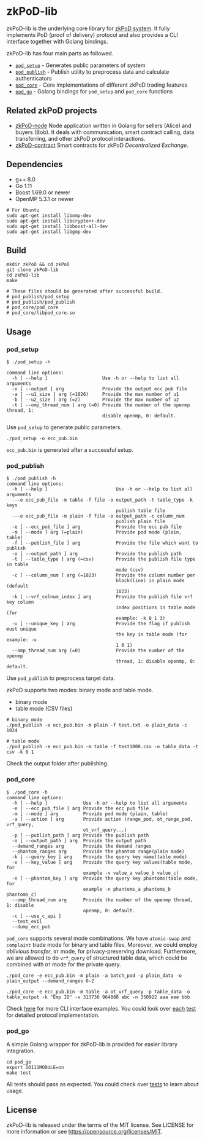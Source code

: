 # zkPoD-lib

zkPoD-lib is the underlying core library for [zkPoD system](https://github.com/sec-bit/zkPoD-node). It fully implements PoD (proof of delivery) protocol and also provides a CLI interface together with Golang bindings.

zkPoD-lib has four main parts as followed.

- [`pod_setup`](pod_setup/) - Generates public parameters of system
- [`pod_publish`](pod_publish/) - Publish utility to preprocess data and calculate authenticators
- [`pod_core`](pod_core/) - Core implementations of different zkPoD trading features
- [`pod_go`](pod_go/) - Golang bindings for `pod_setup` and `pod_core` functions

## Related zkPoD projects

- [zkPoD-node](https://github.com/sec-bit/zkPoD-node) Node application written in Golang for sellers (Alice) and buyers (Bob). It deals with communication, smart contract calling, data transferring, and other zkPoD protocol interactions.
- [zkPoD-contract](https://github.com/sec-bit/zkPoD-contract) Smart contracts for zkPoD *Decentralized Exchange*.

## Dependencies

- g++ 8.0
- Go 1.11
- Boost 1.69.0 or newer
- OpenMP 5.3.1 or newer

```shell
# For Ubuntu
sudo apt-get install libomp-dev
sudo apt-get install libcrypto++-dev
sudo apt-get install libboost-all-dev
sudo apt-get install libgmp-dev
```

## Build

```shell
mkdir zkPoD && cd zkPoD
git clone zkPoD-lib
cd zkPoD-lib
make

# These files should be generated after successful build.
# pod_publish/pod_setup
# pod_publish/pod_publish
# pod_core/pod_core
# pod_core/libpod_core.so
```

## Usage

### pod_setup

```shell
$ ./pod_setup -h

command line options:
  -h [ --help ]                    Use -h or --help to list all arguments
  -o [ --output ] arg              Provide the output ecc pub file
  -a [ --u1_size ] arg (=1026)     Provide the max number of u1
  -b [ --u2_size ] arg (=2)        Provide the max number of u2
  -t [ --omp_thread_num ] arg (=0) Provide the number of the openmp thread, 1:
                                   disable openmp, 0: default.
```

Use `pod_setup` to generate public parameters.

```shell
./pod_setup -o ecc_pub.bin
```

`ecc_pub.bin` is generated after a successful setup.

### pod_publish


```shell
$ ./pod_publish -h
command line options:
  -h [ --help ]                         Use -h or --help to list all arguments
  ---e ecc_pub_file -m table -f file -o output_path -t table_type -k keys
                                        publish table file
  ---e ecc_pub_file -m plain -f file -o output_path -c column_num
                                        publish plain file
  -e [ --ecc_pub_file ] arg             Provide the ecc pub file
  -m [ --mode ] arg (=plain)            Provide pod mode (plain, table)
  -f [ --publish_file ] arg             Provide the file which want to publish
  -o [ --output_path ] arg              Provide the publish path
  -t [ --table_type ] arg (=csv)        Provide the publish file type in table
                                        mode (csv)
  -c [ --column_num ] arg (=1023)       Provide the column number per
                                        block(line) in plain mode (default
                                        1023)
  -k [ --vrf_colnum_index ] arg         Provide the publish file vrf key column
                                        index positions in table mode (for
                                        example: -k 0 1 3)
  -u [ --unique_key ] arg               Provide the flag if publish must unique
                                        the key in table mode (for example: -u
                                        1 0 1)
  --omp_thread_num arg (=0)             Provide the number of the openmp
                                        thread, 1: disable openmp, 0: default.
```

Use `pod_publish` to preprocess target data. 

zkPoD supports two modes: binary mode and table mode. 

+ binary mode
+ table mode (CSV files)

```shell
# binary mode
./pod_publish -e ecc_pub.bin -m plain -f test.txt -o plain_data -c 1024

# table mode
./pod_publish -e ecc_pub.bin -m table -f test1000.csv -o table_data -t csv -k 0 1
```

Check the output folder after publishing.

### pod_core

```shell
$ ./pod_core -h
command line options:
  -h [ --help ]             Use -h or --help to list all arguments
  -e [ --ecc_pub_file ] arg Provide the ecc pub file
  -m [ --mode ] arg         Provide pod mode (plain, table)
  -a [ --action ] arg       Provide action (range_pod, ot_range_pod, vrf_query,
                            ot_vrf_query...)
  -p [ --publish_path ] arg Provide the publish path
  -o [ --output_path ] arg  Provide the output path
  --demand_ranges arg       Provide the demand ranges
  --phantom_ranges arg      Provide the phantom range(plain mode)
  -k [ --query_key ] arg    Provide the query key name(table mode)
  -v [ --key_value ] arg    Provide the query key values(table mode, for
                            example -v value_a value_b value_c)
  -n [ --phantom_key ] arg  Provide the query key phantoms(table mode, for
                            example -n phantoms_a phantoms_b phantoms_c)
  --omp_thread_num arg      Provide the number of the openmp thread, 1: disable
                            openmp, 0: default.
  -c [ --use_c_api ]
  --test_evil
  --dump_ecc_pub
```

`pod_core` supports several mode combinations. We have `atomic-swap` and `complaint` trade mode for binary and table files. Moreover, we could employ *oblivious transfer*, `OT` mode, for privacy-preserving download. Furthermore, we are allowed to do `vrf_query` of structured table data, which could be combined with `OT` mode for the private query.

```shell
./pod_core -e ecc_pub.bin -m plain -a batch_pod -p plain_data -o plain_output --demand_ranges 0-2

./pod_core -e ecc_pub.bin -m table -a ot_vrf_query -p table_data -o table_output -k "Emp ID" -v 313736 964888 abc -n 350922 aaa eee bbb
```

Check [here](pod_core/README.md) for more CLI interface examples. You could look over [each](pod_core/scheme_batch_test.cc) [test](pod_core/scheme_batch2_test.cc) for detailed protocol implementation.

### pod_go

A simple Golang wrapper for zkPoD-lib is provided for easier library integration.

```shell
cd pod_go
export GO111MODULE=on
make test
```

All tests should pass as expected. You could check over [tests](pod_go/plain/batch/api_test.go) to learn about usage.

## License

zkPoD-lib is released under the terms of the MIT license. See LICENSE for more information or see https://opensource.org/licenses/MIT.